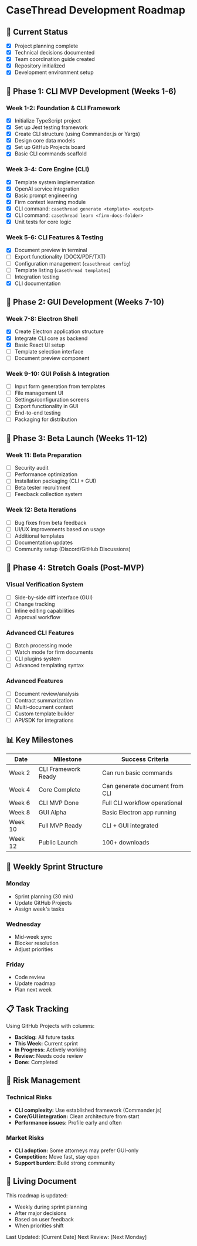 # CaseThread Development Roadmap

## 📍 Current Status
- [x] Project planning complete
- [x] Technical decisions documented
- [x] Team coordination guide created
- [x] Repository initialized
- [x] Development environment setup

## 🎯 Phase 1: CLI MVP Development (Weeks 1-6)

### Week 1-2: Foundation & CLI Framework
- [x] Initialize TypeScript project
- [x] Set up Jest testing framework
- [x] Create CLI structure (using Commander.js or Yargs)
- [x] Design core data models
- [x] Set up GitHub Projects board
- [x] Basic CLI commands scaffold

### Week 3-4: Core Engine (CLI)
- [x] Template system implementation
- [x] OpenAI service integration
- [x] Basic prompt engineering
- [x] Firm context learning module
- [x] CLI command: `casethread generate <template> <output>`
- [x] CLI command: `casethread learn <firm-docs-folder>`
- [x] Unit tests for core logic

### Week 5-6: CLI Features & Testing
- [x] Document preview in terminal
- [ ] Export functionality (DOCX/PDF/TXT)
- [ ] Configuration management (`casethread config`)
- [ ] Template listing (`casethread templates`)
- [ ] Integration testing
- [x] CLI documentation

## 🎯 Phase 2: GUI Development (Weeks 7-10)

### Week 7-8: Electron Shell
- [x] Create Electron application structure
- [x] Integrate CLI core as backend
- [x] Basic React UI setup
- [ ] Template selection interface
- [ ] Document preview component

### Week 9-10: GUI Polish & Integration
- [ ] Input form generation from templates
- [ ] File management UI
- [ ] Settings/configuration screens
- [ ] Export functionality in GUI
- [ ] End-to-end testing
- [ ] Packaging for distribution

## 🚀 Phase 3: Beta Launch (Weeks 11-12)

### Week 11: Beta Preparation
- [ ] Security audit
- [ ] Performance optimization
- [ ] Installation packaging (CLI + GUI)
- [ ] Beta tester recruitment
- [ ] Feedback collection system

### Week 12: Beta Iterations
- [ ] Bug fixes from beta feedback
- [ ] UI/UX improvements based on usage
- [ ] Additional templates
- [ ] Documentation updates
- [ ] Community setup (Discord/GitHub Discussions)

## 🌟 Phase 4: Stretch Goals (Post-MVP)

### Visual Verification System
- [ ] Side-by-side diff interface (GUI)
- [ ] Change tracking
- [ ] Inline editing capabilities
- [ ] Approval workflow

### Advanced CLI Features
- [ ] Batch processing mode
- [ ] Watch mode for firm documents
- [ ] CLI plugins system
- [ ] Advanced templating syntax

### Advanced Features
- [ ] Document review/analysis
- [ ] Contract summarization  
- [ ] Multi-document context
- [ ] Custom template builder
- [ ] API/SDK for integrations

## 📊 Key Milestones

| Date | Milestone | Success Criteria |
|------|-----------|------------------|
| Week 2 | CLI Framework Ready | Can run basic commands |
| Week 4 | Core Complete | Can generate document from CLI |
| Week 6 | CLI MVP Done | Full CLI workflow operational |
| Week 8 | GUI Alpha | Basic Electron app running |
| Week 10 | Full MVP Ready | CLI + GUI integrated |
| Week 12 | Public Launch | 100+ downloads |

## 🎯 Weekly Sprint Structure

### Monday
- Sprint planning (30 min)
- Update GitHub Projects
- Assign week's tasks

### Wednesday
- Mid-week sync
- Blocker resolution
- Adjust priorities

### Friday
- Code review
- Update roadmap
- Plan next week

## 📋 Task Tracking

Using GitHub Projects with columns:
- **Backlog:** All future tasks
- **This Week:** Current sprint
- **In Progress:** Actively working
- **Review:** Needs code review
- **Done:** Completed

## 🚨 Risk Management

### Technical Risks
- **CLI complexity:** Use established framework (Commander.js)
- **Core/GUI integration:** Clean architecture from start
- **Performance issues:** Profile early and often

### Market Risks
- **CLI adoption:** Some attorneys may prefer GUI-only
- **Competition:** Move fast, stay open
- **Support burden:** Build strong community

## 🔄 Living Document

This roadmap is updated:
- Weekly during sprint planning
- After major decisions
- Based on user feedback
- When priorities shift

Last Updated: [Current Date]
Next Review: [Next Monday] 